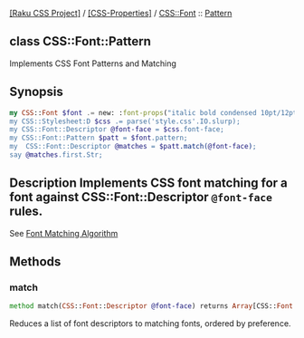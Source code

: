 [[Raku CSS Project]](https://css-raku.github.io)
 / [[CSS-Properties]](https://css-raku.github.io/CSS-Properties-raku)
 / [CSS::Font](https://css-raku.github.io/CSS-Properties-raku/CSS/Font)
 :: [Pattern](https://css-raku.github.io/CSS-Properties-raku/CSS/Font/Pattern)

class CSS::Font::Pattern
------------------------

Implements CSS Font Patterns and Matching

Synopsis
--------

```raku
my CSS::Font $font .= new: :font-props("italic bold condensed 10pt/12pt times-roman);
my CSS::Stylesheet:D $css .= parse('style.css'.IO.slurp);
my CSS::Font::Descriptor @font-face = $css.font-face;
my CSS::Font::Pattern $patt = $font.pattern;
my  CSS::Font::Descriptor @matches = $patt.match(@font-face);
say @matches.first.Str;
```

Description Implements CSS font matching for a font against CSS::Font::Descriptor `@font-face` rules.
-----------------------------------------------------------------------------------------------------

See [Font Matching Algorithm](https://www.w3.org/TR/2018/REC-css-fonts-3-20180920/#font-matching-algorithm)

Methods
-------

### match

```raku
method match(CSS::Font::Descriptor @font-face) returns Array[CSS::Font::Descriptor]
```

Reduces a list of font descriptors to matching fonts, ordered by preference.

